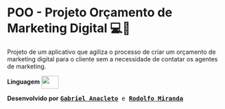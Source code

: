 # POO - Projeto Orçamento de Marketing Digital 💻🎨

Projeto de um aplicativo que agiliza o processo de criar um orçamento de marketing digital para o cliente sem a necessidade de contatar os agentes de marketing.

**Linguagem**
<img align="center" height="30" width="40" src="https://cdn.jsdelivr.net/gh/devicons/devicon/icons/java/java-original.svg" />



**Desenvolvido por**
<samp><b><a href="https://github.com/GabrielSilvaAnacleto">Gabriel Anacleto</a></b> e <b><a href="https://github.com/Wojjtz">Rodolfo Miranda</a></b></samp>

